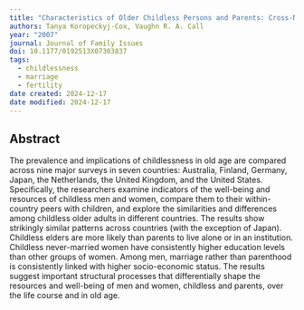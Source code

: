 ```yaml
---
title: "Characteristics of Older Childless Persons and Parents: Cross-National Comparisons"
authors: Tanya Koropeckyj-Cox, Vaughn R. A. Call
year: "2007"
journal: Journal of Family Issues
doi: 10.1177/0192513X07303837
tags:
  - childlessness
  - marriage
  - fertility
date created: 2024-12-17
date modified: 2024-12-17
---
```


## Abstract

The prevalence and implications of childlessness in old age are compared across nine major surveys in seven countries: Australia, Finland, Germany, Japan, the Netherlands, the United Kingdom, and the United States. Specifically, the researchers examine indicators of the well-being and resources of childless men and women, compare them to their within-country peers with children, and explore the similarities and differences among childless older adults in different countries. The results show strikingly similar patterns across countries (with the exception of Japan). Childless elders are more likely than parents to live alone or in an institution. Childless never-married women have consistently higher education levels than other groups of women. Among men, marriage rather than parenthood is consistently linked with higher socio-economic status. The results suggest important structural processes that differentially shape the resources and well-being of men and women, childless and parents, over the life course and in old age.
